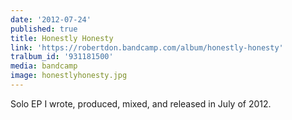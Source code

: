 ```yaml
---
date: '2012-07-24'
published: true
title: Honestly Honesty
link: 'https://robertdon.bandcamp.com/album/honestly-honesty'
tralbum_id: '931181500'
media: bandcamp
image: honestlyhonesty.jpg
---
```

Solo EP I wrote, produced, mixed, and released in July of 2012. 
